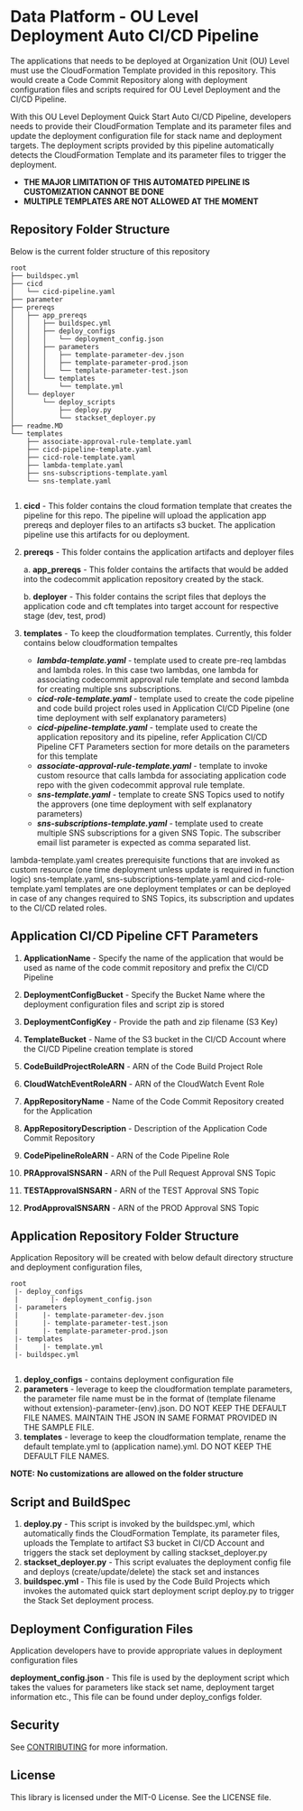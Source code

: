 # **Data Platform - OU Level Deployment Auto CI/CD Pipeline**

The applications that needs to be deployed at Organization Unit (OU) Level must use the CloudFormation Template provided in this repository. This would create a Code Commit Repository along with deployment configuration files and scripts required for OU Level Deployment and the CI/CD Pipeline.

With this OU Level Deployment Quick Start Auto CI/CD Pipeline, developers needs to provide their CloudFormation Template and its parameter files and update the deployment configuration file for stack name and deployment targets. The deployment scripts provided by this pipeline automatically detects the CloudFormation Template and its parameter files to trigger the deployment.

- **THE MAJOR LIMITATION OF THIS AUTOMATED PIPELINE IS CUSTOMIZATION CANNOT BE DONE**
- **MULTIPLE TEMPLATES ARE NOT ALLOWED AT THE MOMENT**


## **Repository Folder Structure**

Below is the current folder structure of this repository

``` directory structure
root
├── buildspec.yml
├── cicd
│   └── cicd-pipeline.yaml
├── parameter
├── prereqs
│   ├── app_prereqs
│   │   ├── buildspec.yml
│   │   ├── deploy_configs
│   │   │   └── deployment_config.json
│   │   ├── parameters
│   │   │   ├── template-parameter-dev.json
│   │   │   ├── template-parameter-prod.json
│   │   │   └── template-parameter-test.json
│   │   └── templates
│   │       └── template.yml
│   └── deployer
│       └── deploy_scripts
│           ├── deploy.py
│           └── stackset_deployer.py
├── readme.MD
└── templates
    ├── associate-approval-rule-template.yaml
    ├── cicd-pipeline-template.yaml
    ├── cicd-role-template.yaml
    ├── lambda-template.yaml
    ├── sns-subscriptions-template.yaml
    └── sns-template.yaml 
 
```

1. **cicd** - This folder contains the cloud formation template that creates the pipeline for this repo. The pipeline will upload the application app prereqs and deployer files to an artifacts s3 bucket. The application pipeline use this artifacts for ou deployment.

2. **prereqs** - This folder contains the application artifacts and deployer files

     a. **app_prereqs** - This folder contains the artifacts that would be added into the codecommit application repository created by the stack.

     b. **deployer** - This folder contains the script files that deploys the application code and cft templates into target account for respective stage (dev, test, prod)

3. **templates** - To keep the cloudformation templates. Currently, this folder contains below cloudformation tempaltes

     - ***lambda-template.yaml*** - template used to create pre-req lambdas and lambda roles. In this case two lambdas, one lambda for associating codecommit approval rule template and second lambda for creating multiple sns subscriptions.
     - ***cicd-role-template.yaml*** - template used to create the code pipeline and code build project roles used in Application CI/CD Pipeline (one time deployment with self explanatory parameters)
     - ***cicd-pipeline-template.yaml*** - template used to create the application repository and its pipeline, refer Application CI/CD Pipeline CFT Parameters section for more details on the parameters for this template
     - ***associate-approval-rule-template.yaml*** - template to invoke custom resource that calls lambda for associating application code repo with the given codecommit approval rule template. 
     - ***sns-template.yaml*** - template to create SNS Topics used to notify the approvers (one time deployment with self explanatory parameters)
     - ***sns-subscriptions-template.yaml*** - template used to create multiple SNS subscriptions for a given SNS Topic. The subscriber email list parameter is expected as comma separated list.

lambda-template.yaml creates prerequisite functions that are invoked as custom resource (one time deployment unless update is required in function logic)
sns-template.yaml, sns-subscriptions-template.yaml and cicd-role-template.yaml templates are one deployment templates or can be deployed in case of any changes required to SNS Topics, its subscription and updates to the CI/CD related roles.

## **Application CI/CD Pipeline CFT Parameters**

1. **ApplicationName** - Specify the name of the application that would be used as name of the code commit repository and prefix the CI/CD Pipeline

2. **DeploymentConfigBucket** - Specify the Bucket Name where the deployment configuration files and script zip is stored

3. **DeploymentConfigKey** - Provide the path and zip filename (S3 Key)

4. **TemplateBucket** - Name of the S3 bucket in the CI/CD Account where the CI/CD Pipeline creation template is stored

5. **CodeBuildProjectRoleARN** - ARN of the Code Build Project Role
  
6. **CloudWatchEventRoleARN** - ARN of the CloudWatch Event Role

7. **AppRepositoryName** - Name of the Code Commit Repository created for the Application

8. **AppRepositoryDescription** - Description of the Application Code Commit Repository

9. **CodePipelineRoleARN** - ARN of the Code Pipeline Role 

10. **PRApprovalSNSARN** - ARN of the Pull Request Approval SNS Topic

11. **TESTApprovalSNSARN** - ARN of the TEST Approval SNS Topic

12. **ProdApprovalSNSARN** - ARN of the PROD Approval SNS Topic


## Application Repository Folder Structure

Application Repository will be created with below default directory structure and deployment configuration files,

``` directory structure
root
 |- deploy_configs
 |        |- deployment_config.json
 |- parameters
 |      |- template-parameter-dev.json
 |      |- template-parameter-test.json
 |      |- template-parameter-prod.json
 |- templates
 |      |- template.yml
 |- buildspec.yml
 
```

1. **deploy_configs** - contains deployment configuration file
2. **parameters** - leverage to keep the cloudformation template parameters, the parameter file name must be in the format of (template filename without extension)-parameter-(env).json. DO NOT KEEP THE DEFAULT FILE NAMES. MAINTAIN THE JSON IN SAME FORMAT PROVIDED IN THE SAMPLE FILE.
3. **templates** - leverage to keep the cloudformation template, rename the default template.yml to (application name).yml. DO NOT KEEP THE DEFAULT FILE NAMES.

**NOTE:**
**No customizations are allowed on the folder structure**

## **Script and BuildSpec**

1. **deploy.py** - This script is invoked by the buildspec.yml, which automatically finds the CloudFormation Template, its parameter files, uploads the Template to artifact S3 bucket in CI/CD Account and triggers the stack set deployment by calling stackset_deployer.py
2. **stackset_deployer.py** - This script evaluates the deployment config file and deploys (create/update/delete) the stack set and instances
3. **buildspec.yml** - This file is used by the Code Build Projects which invokes the automated quick start deployment script deploy.py to trigger the Stack Set deployment process.

## **Deployment Configuration Files**

Application developers have to provide appropriate values in deployment configuration files

**deployment_config.json** - This file is used by the deployment script which takes the values for parameters like stack set name, deployment target information etc., This file can be found under deploy_configs folder.

## Security

See [CONTRIBUTING](CONTRIBUTING.md#security-issue-notifications) for more information.

## License

This library is licensed under the MIT-0 License. See the LICENSE file.
